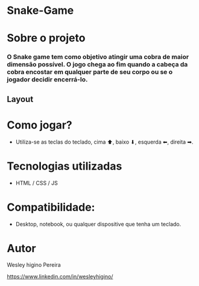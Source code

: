 # Snake-Game


# Sobre o projeto

### O Snake game tem como objetivo atingir uma cobra de maior dimensão possível. O jogo chega ao fim quando a cabeça da cobra encostar em qualquer parte de seu corpo ou se o jogador decidir encerrá-lo.

## Layout




# Como jogar?
- Utiliza-se as teclas do teclado, cima ⬆, baixo ⬇, esquerda ⬅, direita ➡.

# Tecnologias utilizadas

- HTML / CSS / JS 

# Compatibilidade:
- Desktop, notebook, ou qualquer dispositive que tenha um teclado.


# Autor

Wesley higino Pereira

https://www.linkedin.com/in/wesleyhigino/
